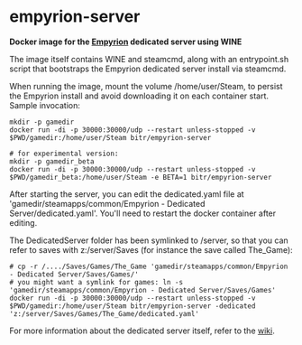 # empyrion-server
**Docker image for the [Empyrion](https://empyriongame.com/) dedicated server using WINE**

The image itself contains WINE and steamcmd, along with an entrypoint.sh script that bootstraps the Empyrion dedicated server install via steamcmd.

When running the image, mount the volume /home/user/Steam, to persist the Empyrion install and avoid downloading it on each container start.
Sample invocation:
```
mkdir -p gamedir
docker run -di -p 30000:30000/udp --restart unless-stopped -v $PWD/gamedir:/home/user/Steam bitr/empyrion-server

# for experimental version:
mkdir -p gamedir_beta
docker run -di -p 30000:30000/udp --restart unless-stopped -v $PWD/gamedir_beta:/home/user/Steam -e BETA=1 bitr/empyrion-server
```

After starting the server, you can edit the dedicated.yaml file at 'gamedir/steamapps/common/Empyrion - Dedicated Server/dedicated.yaml'.
You'll need to restart the docker container after editing.

The DedicatedServer folder has been symlinked to /server, so that you can refer to saves with z:/server/Saves (for instance the save called The\_Game):
```
# cp -r /..../Saves/Games/The_Game 'gamedir/steamapps/common/Empyrion - Dedicated Server/Saves/Games/'
# you might want a symlink for games: ln -s 'gamedir/steamapps/common/Empyrion - Dedicated Server/Saves/Games'
docker run -di -p 30000:30000/udp --restart unless-stopped -v $PWD/gamedir:/home/user/Steam bitr/empyrion-server -dedicated 'z:/server/Saves/Games/The_Game/dedicated.yaml'
```

For more information about the dedicated server itself, refer to the [wiki](https://empyrion.gamepedia.com/Dedicated_Server_Setup).
